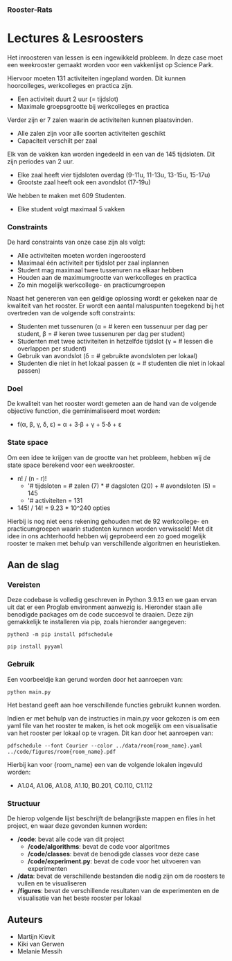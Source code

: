 ### Rooster-Rats

# Lectures & Lesroosters

Het inroosteren van lessen is een ingewikkeld probleem. In deze case moet een weekrooster gemaakt worden voor een vakkenlijst op Science Park. 

Hiervoor moeten 131 activiteiten ingepland worden. Dit kunnen hoorcolleges, werkcolleges en practica zijn.
- Een activiteit duurt 2 uur (= tijdslot)
- Maximale groepsgrootte bij werkcolleges en practica

Verder zijn er 7 zalen waarin de activiteiten kunnen plaatsvinden.
- Alle zalen zijn voor alle soorten activiteiten geschikt
- Capaciteit verschilt per zaal

Elk van de vakken kan worden ingedeeld in een van de 145 tijdsloten. Dit zijn periodes van 2 uur.
- Elke zaal heeft vier tijdsloten overdag (9-11u, 11-13u, 13-15u, 15-17u)
- Grootste zaal heeft ook een avondslot (17-19u)

We hebben te maken met 609 Studenten.
- Elke student volgt maximaal 5 vakken


### Constraints

De hard constraints van onze case zijn als volgt:
- Alle activiteiten moeten worden ingeroosterd
- Maximaal één activiteit per tijdslot per zaal inplannen
- Student mag maximaal twee tussenuren na elkaar hebben
- Houden aan de maximumgrootte van werkcolleges en practica
- Zo min mogelijk werkcollege- en practicumgroepen

Naast het genereren van een geldige oplossing wordt er gekeken naar de kwaliteit van het rooster. Er wordt een aantal maluspunten toegekend bij het overtreden van de volgende soft constraints:
- Studenten met tussenuren (α = # keren een tussenuur per dag per student, β = # keren twee tussenuren per dag per student)
- Studenten met twee activiteiten in hetzelfde tijdslot (γ = # lessen die overlappen per student)
- Gebruik van avondslot (δ = # gebruikte avondsloten per lokaal)
- Studenten die niet in het lokaal passen (ε = # studenten die niet in lokaal passen)

### Doel

De kwaliteit van het rooster wordt gemeten aan de hand van de volgende objective function, die geminimaliseerd moet worden:

- f(α, β, γ, δ, ε) = α + 3⋅β + γ + 5⋅δ + ε

### State space

Om een idee te krijgen van de grootte van het probleem, hebben wij de state space berekend voor een weekrooster.

- n! / (n - r)! 
  - '# tijdsloten = # zalen (7) * # dagsloten (20) + # avondsloten (5) = 145
  - '# activiteiten = 131
- 145! / 14! = 9.23 * 10^240 opties 

Hierbij is nog niet eens rekening gehouden met de 92 werkcollege- en practicumgroepen waarin studenten kunnen worden verwisseld!
Met dit idee in ons achterhoofd hebben wij geprobeerd een zo goed mogelijk rooster te maken met behulp van verschillende algoritmen en heuristieken.

## Aan de slag

### Vereisten

Deze codebase is volledig geschreven in Python 3.9.13 en we gaan ervan uit dat er een Proglab environment aanwezig is. Hieronder staan alle benodigde packages om de code succesvol te draaien. Deze zijn gemakkelijk te installeren via pip, zoals hieronder aangegeven:

```
python3 -m pip install pdfschedule
```
```
pip install pyyaml
```

### Gebruik

Een voorbeeldje kan gerund worden door het aanroepen van:

```
python main.py
```

Het bestand geeft aan hoe verschillende functies gebruikt kunnen worden.

Indien er met behulp van de instructies in main.py voor gekozen is om een yaml file van het rooster te maken, is het ook mogelijk om een visualisatie van het rooster per lokaal op te vragen. Dit kan door het aanroepen van:

```
pdfschedule --font Courier --color ../data/room{room_name}.yaml ../code/figures/room{room_name}.pdf
```

Hierbij kan voor {room_name} een van de volgende lokalen ingevuld worden:
- A1.04, A1.06, A1.08, A1.10, B0.201, C0.110, C1.112

### Structuur

De hierop volgende lijst beschrijft de belangrijkste mappen en files in het project, en waar deze gevonden kunnen worden:

- **/code**: bevat alle code van dit project
  - **/code/algorithms**: bevat de code voor algoritmes
  - **/code/classes**: bevat de benodigde classes voor deze case
  - **/code/experiment.py**: bevat de code voor het uitvoeren van experimenten
- **/data**: bevat de verschillende bestanden die nodig zijn om de roosters te vullen en te visualiseren
- **/figures**: bevat de verschillende resultaten van de experimenten en de visualisatie van het beste rooster per lokaal

## Auteurs
- Martijn Kievit
- Kiki van Gerwen
- Melanie Messih
